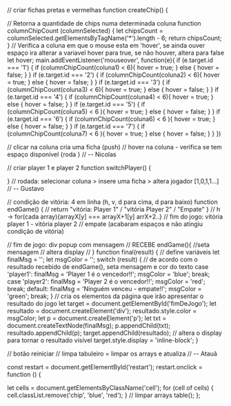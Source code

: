 



// criar fichas pretas e vermelhas
function createChip() {

// Retorna a quantidade de chips numa determinada coluna
function columnChipCount (columnSelected) {
   let chipsCount = columnSelected.getElementsByTagName('*').length - 6;
   return chipsCount;
}
// Verifica  a coluna em que o mouse esta em 'hover', se ainda ouver espaço ira alterar a variavel hover para true, se não houver, altera para false
let hover;
main.addEventListener('mouseover', function(e){
  if (e.target.id === '1') {
     if (columnChipCount(coluna1) < 6){
        hover = true;
     } else {
        hover = false;
     }
  }
  if (e.target.id === '2') {
   if (columnChipCount(coluna2) < 6){
      hover = true;
   } else {
      hover = false;
   }
}
if (e.target.id === '3') {
   if (columnChipCount(coluna3) < 6){
      hover = true;
   } else {
      hover = false;   }
}
if (e.target.id === '4') {
   if (columnChipCount(coluna4) < 6){
      hover = true;
   } else {
      hover = false;   }
}
if (e.target.id === '5') {
   if (columnChipCount(coluna5) < 6 ){
      hover = true;
   } else {
      hover = false;   }
}
if (e.target.id === '6') {
   if (columnChipCount(coluna6) < 6 ){
      hover = true;
   } else  {
      hover = false;   }
}
if (e.target.id === '7') {
   if (columnChipCount(coluna7) < 6 ){
      hover = true;
   } else {
      hover = false;   }
}
})





// clicar na coluna cria uma ficha (push)
// hover na coluna - verifica se tem espaço disponível {roda }
// -- Nicolas

// criar player 1 e player 2
function switchPlayer() {

}
// rodada: selecionar coluna > insere uma ficha > altera jogador [1,0,1,1...]
// -- Gustavo

// condição de vitória: 4 em linha (h, v, d para cima, d para baixo)
function endGame() {
   // return "vitória: Player 1" / "vitória Player 2" / "Empate"
}
// h -> for(cada array){arrayX[y] === arrayX+1[y] arrX+2..}
// fim do jogo: vitória player 1 - vitória player 2
// empate (acabaram espaços e não atingiu condição de vitória)




// fim de jogo: div popup com mensagem
// RECEBE endGame(){
//seta mensagem
// altera display
// }
function final(result) {
   // define variáveis
   let finalMsg = '';
   let msgColor = '';
   switch (result) {
      // de acordo com o resultado recebido de endGame(), seta mensagem e cor do texto
      case 'player1':
         finalMsg = 'Player 1 é o vencedor!!';
         msgColor = 'blue';
         break;
      case 'player2':
         finalMsg = 'Player 2 é o vencedor!!';
         msgColor = 'red';
         break;
      default:
         finalMsg = 'Ninguém venceu - empate!!';
         msgColor = 'green';
         break;
   }
   // cria os elementos da página que irão apresentar o resultado do jogo
   let target = document.getElementById('fimDeJogo');
   let resultado = document.createElement('div');
   resultado.style.color = msgColor;
   let p = document.createElement('p');
   let txt = document.createTextNode(finalMsg);
   p.appendChild(txt);
   resultado.appendChild(p);
   target.appendChild(resultado);
   // altera o display para tornar o resultado visível
   target.style.display = 'inline-block';
}

// botão reiniciar
// limpa tabuleiro = limpar os arrays e atualiza
// -- Atauã

const restart = document.getElementById('restart');
restart.onclick = function () {

   let cells = document.getElementsByClassName('cell');
   for (cell of cells) {
      cell.classList.remove('chip', 'blue', 'red');
   }
   // limpar arrays
   table();
};
